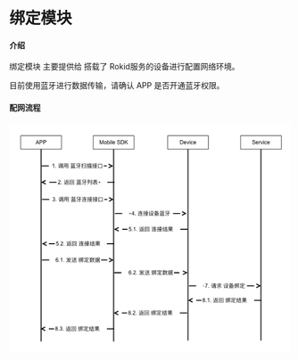 # 绑定模块

#### 介绍

绑定模块 主要提供给 搭载了 Rokid服务的设备进行配置网络环境。

目前使用蓝牙进行数据传输，请确认 APP 是否开通蓝牙权限。

#### 配网流程

![](images/binder.png)




